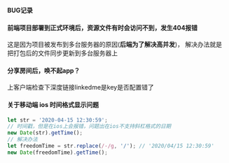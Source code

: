 **BUG记录**

#### 前端项目部署到正式环境后，资源文件有时会访问不到，发生404报错

这是因为项目被发布到多台服务器的原因(**后端为了解决高并发**)，
解决办法就是把打包后的文件同步更新到多台服务器上


#### 分享房间后，唤不起app？
上客户端检查下深度链接linkedme是key是否配置错了


#### 关于移动端 ios 时间格式显示问题
```js
let str = '2020-04-15 12:30:59';
// 时间戳，但是在ios上会报错，问题出在ios不支持斜杠格式的日期
new Date(str).getTime();
// 解决办法
let freedomTime = str.replace(/-/g, '/'); // '2020/04/15 12:30:59'
new Date(freedomTime).getTime();
```